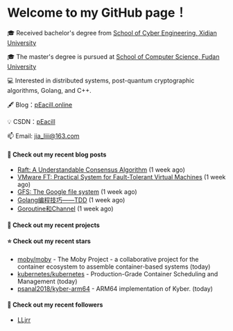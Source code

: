 # Welcome to my GitHub page！

🎓 Received bachelor's degree from [School of Cyber Engineering, Xidian University](https://ce.xidian.edu.cn/)

🎓 The master's degree is pursued at [School of Computer Science, Fudan University](https://cs.fudan.edu.cn/)

💻 Interested in distributed systems, post-quantum cryptographic algorithms, Golang, and C++.

🖋 Blog：[pEacill.online](https://peacill.online/)

💡 CSDN：[pEacill](https://blog.csdn.net/m0_54047527?spm=1000.2115.3001.5343)

📫 Email: [jia_liii@163.com](mailto:jia_liii@163.com)

#### 📜 Check out my recent blog posts

- [Raft: A Understandable Consensus Algorithm](https://peacill.online/post/9989.html) (1 week ago)
- [VMware FT: Practical System for Fault-Tolerant Virtual Machines](https://peacill.online/post/42123.html) (1 week ago)
- [GFS: The Google file system](https://peacill.online/post/22157.html) (1 week ago)
- [Golang编程技巧——TDD](https://peacill.online/post/50511.html) (1 week ago)
- [Goroutine和Channel](https://peacill.online/post/52359.html) (1 week ago)

#### 🌱 Check out my recent projects


#### ⭐ Check out my recent stars

- [moby/moby](https://github.com/moby/moby) - The Moby Project - a collaborative project for the container ecosystem to assemble container-based systems (today)
- [kubernetes/kubernetes](https://github.com/kubernetes/kubernetes) - Production-Grade Container Scheduling and Management (today)
- [psanal2018/kyber-arm64](https://github.com/psanal2018/kyber-arm64) - ARM64 implementation of Kyber. (today)

#### 👯 Check out my recent followers

- [LLjrr](https://github.com/LLjrr)
